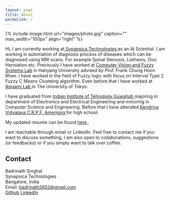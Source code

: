 ```yaml
---
layout: page
title: About
permalink: /
---
```


{% include image.html url="images/photo.jpg" caption="" max_width="100px" align="right" %}

Hi, I am currently working at<a href="https://synapsica.com"> Synapsica Technologies </a> as an AI Scientist. I am working in automation of diagnosis process of diseases which can be diagnosed using MRI scans. For example Spinal Stenosis, Listhesis, Disc Herniation etc. Previously I have worked at <a href="http://fuzzy.hanyang.ac.kr/"> Computer Vision and Fuzzy Systems Lab</a> in Hanyang University advised by Prof. Frank Chung Hoon Rhee. I have worked in the field of Fuzzy logic with focus on Interval Type 2 Fuzzy C Means Clusteing algorithm. Even before that I have worked at<a href="http://sacral.c.u-tokyo.ac.jp/"> Ikegami Lab </a> in The University of Tokyo.

I have graduated from <a href="https://iitg.ac.in"> Indian Institute of Tehnology Guwahati </a> majoring in department of Electronics and Electrical Engineering and minoring in Computer Science and Engineering. Before that I have attended <a href="http://www.kvcrpf.ac.in/"> Kendriya Vidyalaya C.R.P.F. Amerigog </a> for high school.

My updated resume can be found <a href="resume/Resume.pdf"> here </a>.

I am reachable through email or LinkedIn. Feel free to contact me if you want to discuss something, I am also open to collaborations, suggestions (or feedbacks) or if you simply want to talk over coffee. 

## Contact

Badrinath Singhal <br />
Synapsica Technologies <br />
Bangalore, India<br />
Email: badrinath2602@gmail.com <br />
<a href="https://github.com/BadrinathS">Github</a> <a href="https://linkedin.com/in/badrinath-s"> LinkedIn </a>



